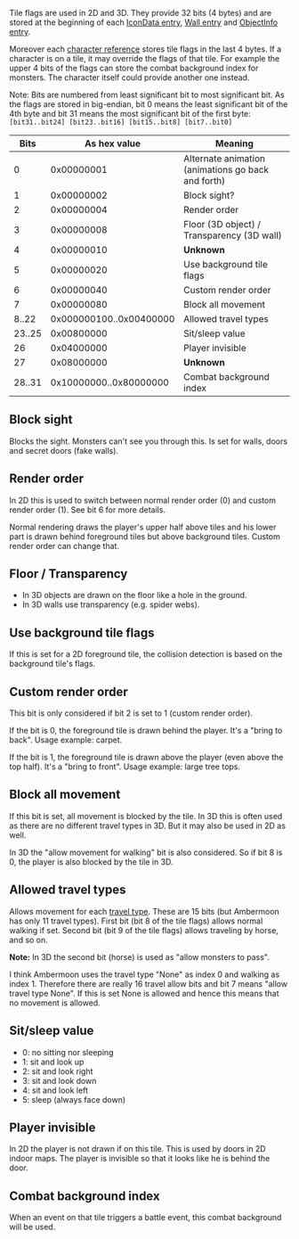 Tile flags are used in 2D and 3D. They provide 32 bits (4 bytes) and are stored at the beginning of each [IconData entry](../Maps2D.md), [Wall entry](../Labdata.md) and [ObjectInfo entry](../Labdata.md).

Moreover each [character reference](../Maps.md) stores tile flags in the last 4 bytes. If a character is on a tile, it may override the flags of that tile. For example the upper 4 bits of the flags can store the combat background index for monsters. The character itself could provide another one instead.

Note: Bits are numbered from least significant bit to most significant bit. As the flags are stored in big-endian, bit 0 means the least significant bit of the 4th byte and bit 31 means the most significant bit of the first byte:
`[bit31..bit24] [bit23..bit16] [bit15..bit8] [bit7..bit0]`

Bits | As hex value | Meaning
--- | --- | ---
0 | 0x00000001 | Alternate animation (animations go back and forth)
1 | 0x00000002 | Block sight?
2 | 0x00000004 | Render order
3 | 0x00000008 | Floor (3D object) / Transparency (3D wall)
4 | 0x00000010 | **Unknown**
5 | 0x00000020 | Use background tile flags
6 | 0x00000040 | Custom render order
7 | 0x00000080 | Block all movement
8..22 | 0x000000100..0x00400000 | Allowed travel types
23..25| 0x00800000 | Sit/sleep value
26 | 0x04000000 | Player invisible
27 | 0x08000000 | **Unknown**
28..31 | 0x10000000..0x80000000 | Combat background index


## Block sight

Blocks the sight. Monsters can't see you through this. Is set for walls, doors and secret doors (fake walls).


## Render order

In 2D this is used to switch between normal render order (0) and custom render order (1). See bit 6 for more details.

Normal rendering draws the player's upper half above tiles and his lower part is drawn behind foreground tiles but above background tiles. Custom render order can change that.


## Floor / Transparency

- In 3D objects are drawn on the floor like a hole in the ground.
- In 3D walls use transparency (e.g. spider webs).


## Use background tile flags

If this is set for a 2D foreground tile, the collision detection is based on the background tile's flags.


## Custom render order

This bit is only considered if bit 2 is set to 1 (custom render order).

If the bit is 0, the foreground tile is drawn behind the player. It's a "bring to back". Usage example: carpet.

If the bit is 1, the foreground tile is drawn above the player (even above the top half). It's a "bring to front". Usage example: large tree tops.


## Block all movement

If this bit is set, all movement is blocked by the tile. In 3D this is often used as there are no different travel types in 3D. But it may also be used in 2D as well.

In 3D the "allow movement for walking" bit is also considered. So if bit 8 is 0, the player is also blocked by the tile in 3D.


## Allowed travel types

Allows movement for each [travel type](TravelType.md). These are 15 bits (but Ambermoon has only 11 travel types). First bit (bit 8 of the tile flags) allows normal walking if set. Second bit (bit 9 of the tile flags) allows traveling by horse, and so on.

**Note:** In 3D the second bit (horse) is used as "allow monsters to pass".

I think Ambermoon uses the travel type "None" as index 0 and walking as index 1. Therefore there are really 16 travel allow bits and bit 7 means "allow travel type None". If this is set None is allowed and hence this means that no movement is allowed.


## Sit/sleep value

  - 0: no sitting nor sleeping
  - 1: sit and look up
  - 2: sit and look right
  - 3: sit and look down
  - 4: sit and look left
  - 5: sleep (always face down)


## Player invisible

In 2D the player is not drawn if on this tile. This is used by doors in 2D indoor maps. The player is invisible so that it looks like he is behind the door.


## Combat background index

When an event on that tile triggers a battle event, this combat background will be used.
